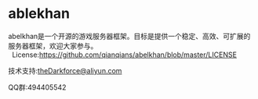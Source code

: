 # ablekhan
abelkhan是一个开源的游戏服务器框架。目标是提供一个稳定、高效、可扩展的服务器框架，欢迎大家参与。  
  
License:https://github.com/qianqians/abelkhan/blob/master/LICENSE
  
技术支持:theDarkforce@aliyun.com  
  
QQ群:494405542

